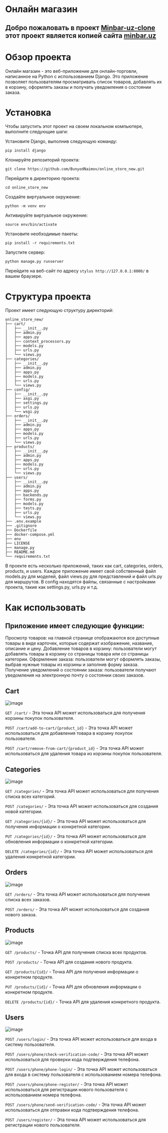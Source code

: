 # Онлайн магазин

## Добро пожаловать в проект [Minbar-uz-clone](https://bunyodadmin.pythonanywhere.com/swagger/) этот проект является копией сайта [minbar.uz](https://www.minbar.uz/)
# Обзор проекта

Онлайн магазин - это веб-приложение для онлайн-торговли, написанное на Python с использованием Django. Это приложение позволяет пользователям просматривать список товаров, добавлять их в корзину, оформлять заказы и получать уведомления о состоянии заказа.

# Установка

Чтобы запустить этот проект на своем локальном компьютере, выполните следующие шаги:

Установите Django, выполнив следующую команду:
```stylus
pip install django
```

Клонируйте репозиторий проекта:
```stylus
git clone https://github.com/BunyodNaimov/online_store_new.git
```

Перейдите в директорию проекта:
```stylus
cd online_store_new
```
Создайте виртуальное окружение:
```stylus
python -m venv env
```

Активируйте виртуальное окружение:
```stylus
source env/bin/activate
```
Установите необходимые пакеты:
```stylus
pip install -r requirements.txt
```

Запустите сервер:
```stylus
python manage.py runserver
```

Перейдите на веб-сайт по адресу ```stylus http://127.0.0.1:8000/``` в вашем браузере.

# Структура проекта

Проект имеет следующую структуру директорий:

```stylus
online_store_new/
├── cart/
│   ├── __init__.py
│   ├── admin.py
│   ├── apps.py
│   ├── context_processors.py
│   ├── models.py
│   ├── urls.py
│   └── views.py
├── categories/
│   ├── __init__.py
│   ├── admin.py
│   ├── apps.py
│   ├── models.py
│   ├── urls.py
│   └── views.py
├── config/
│   ├── __init__.py
│   ├── asgi.py
│   ├── settings.py
│   ├── urls.py
│   └── wsgi.py
├── orders/
│   ├── __init__.py
│   ├── admin.py
│   ├── apps.py
│   ├── models.py
│   ├── urls.py
│   └── views.py
├── products/
│   ├── __init__.py
│   ├── admin.py
│   ├── apps.py
│   ├── models.py
│   ├── urls.py
│   └── views.py
├── users/
│   ├── __init__.py
│   ├── admin.py
│   ├── apps.py
│   ├── backends.py
│   ├── forms.py
│   ├── models.py
│   ├── tests.py
│   ├── urls.py
│   └── views.py
├── .env.example
├── .gitignore
├── Dockerfile
├── docker-compose.yml
├── env
├── LICENSE
├── manage.py
├── README.md
└── requirements.txt
```
В проекте есть несколько приложений, таких как cart, categories, orders, products, и users. Каждое приложение имеет свой собственный файл models.py для моделей, файл views.py для представлений и файл urls.py для маршрутов. В config находятся файлы, связанные с настройками проекта, такие как settings.py, urls.py и т.д.

# Как использовать

## Приложение имеет следующие функции:

Просмотр товаров: на главной странице отображаются все доступные товары в виде карточек, которые содержат изображение, название, описание и цену.
Добавление товаров в корзину: пользователи могут добавлять товары в корзину со страницы товара или со страницы категории.
Оформление заказа: пользователи могут оформлять заказы, выбрав нужные товары из корзины и заполнив форму заказа.
Получение уведомлений о состоянии заказа: пользователи получают уведомления на электронную почту о состоянии своих заказов.

## Cart
![image](https://github.com/BunyodNaimov/online_store_new/assets/122611882/661a2ee4-2482-4624-88f2-9af352df4a1c)

```GET /cart/``` - Эта точка API может использоваться для получения корзины покупок пользователя.

```POST /cart/add-to-cart/{product_id}``` - Эта точка API может использоваться для добавления товара в корзину покупок пользователя.

```POST /cart/remove-from-cart/{product_id}``` - Эта точка API может использоваться для удаления товара из корзины покупок пользователя.

## Categories
![image](https://github.com/BunyodNaimov/online_store_new/assets/122611882/64da5f06-a87b-44b0-a1e8-fe0aecb80a1d)

```GET /categories/``` - Эта точка API может использоваться для получения списка всех категорий.

```POST /categories/``` - Эта точка API может использоваться для создания новой категории.

```GET /categories/{id}/``` - Эта точка API может использоваться для получения информации о конкретной категории.

```PUT /categories/{id}/``` - Эта точка API может использоваться для обновления информации о конкретной категории.

```DELETE /categories/{id}/``` - Эта точка API может использоваться для удаления конкретной категории.

## Orders
![image](https://github.com/BunyodNaimov/online_store_new/assets/122611882/47f7eb37-92ff-484e-91d0-642e036cee44)

```GET /orders/``` - Эта точка API может использоваться для получения списка всех заказов.

```POST /orders/``` - Эта точка API может использоваться для создания нового заказа.

## Products
![image](https://github.com/BunyodNaimov/online_store_new/assets/122611882/f8c163f3-cb3b-4176-a36b-2d1e2a684cc7)

```GET /products/``` - Точка API для получения списка всех продуктов.

```POST /products/``` - Точка API для создания нового продукта.

```GET /products/{id}/``` - Точка API для получения информации о конкретном продукте.

```PUT /products/{id}/``` - Точка API для обновления информации о конкретном продукте.

```DELETE /products/{id}/``` - Точка API для удаления конкретного продукта.

## Users
![image](https://github.com/BunyodNaimov/online_store_new/assets/122611882/c91662a0-7c13-44c5-a93b-b9ab16bd1086)

```POST /users/login/``` - Эта точка API может использоваться для входа в систему пользователя.

```POST /users/phone/check-verification-code/``` - Эта точка API может использоваться для проверки кода подтверждения телефона.

```POST /users/phone/phone-login/``` - Эта точка API может использоваться для входа в систему пользователя с использованием номера телефона.

```POST /users/phone/phone-register/``` - Эта точка API может использоваться для регистрации нового пользователя с использованием номера телефона.

```POST /users/phone/send-verification-code/``` - Эта точка API может использоваться для отправки кода подтверждения телефона.

```POST /users/register/``` - Эта точка API может использоваться для регистрации нового пользователя.
